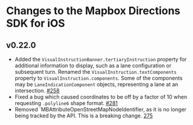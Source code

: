 # Changes to the Mapbox Directions SDK for iOS

## v0.22.0
* Added the `VisualInstructionBanner.tertiaryInstruction` property for additional information to display, such as a lane configuration or subsequent turn. Renamed the `VisualInstruction.textComponents` property to `VisualInstruction.components`. Some of the components may be `LaneIndicationComponent` objects, representing a lane at an intersection. [#258](https://github.com/mapbox/MapboxDirections.swift/pull/258)
* Fixed a bug which caused coordinates to be off by a factor of 10 when requesting `.polyline6` shape format. [#281](https://github.com/mapbox/MapboxDirections.swift/pull/281)
* Removed `MBAttributeOpenStreetMapNodeIdentifier, as it is no longer being tracked by the API. This is a breaking change. [275](https://github.com/mapbox/MapboxDirections.swift/pull/275)

